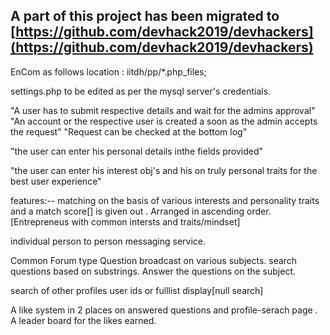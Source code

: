 <!--type your content here-->
## A part of this project has been migrated to [https://github.com/devhack2019/devhackers](https://github.com/devhack2019/devhackers)
EnCom
as follows
location : iitdh/pp/*.php_files;

settings.php to be edited as per the mysql server's credentials.

"A user has to submit respective details and wait for the admins approval"
"An account or the respective user is created a soon as the admin accepts the request"
"Request can be checked at the bottom log"

"the user can enter his personal details inthe fields provided"

"the user can enter his interest obj's and his on truly personal traits for the best user experience"

features:--
matching on the basis of various interests and personality traits and a match score[] is given out .
Arranged in ascending order.[Entrepreneus with common intersts and traits/mindset]

individual person to person messaging service.

Common Forum type Question broadcast on various subjects.
search questions based on substrings.
Answer the questions on the subject.


search of other profiles user ids or fulllist display[null search]


A like system in 2 places on answered questions and profile-serach page .
A leader board for the likes earned.
